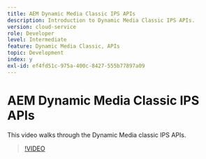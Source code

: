 ```yaml
---
title: AEM Dynamic Media Classic IPS APIs
description: Introduction to Dynamic Media Classic IPS APIs.
version: cloud-service
role: Developer
level: Intermediate
feature: Dynamic Media Classic, APIs
topic: Development
index: y
exl-id: ef4fd51c-975a-400c-8427-555b77897a09
---
```

# AEM Dynamic Media Classic IPS APIs

This video walks through the Dynamic Media classic IPS APIs.

>[!VIDEO](https://video.tv.adobe.com/v/335453?quality=9&learn=on)
